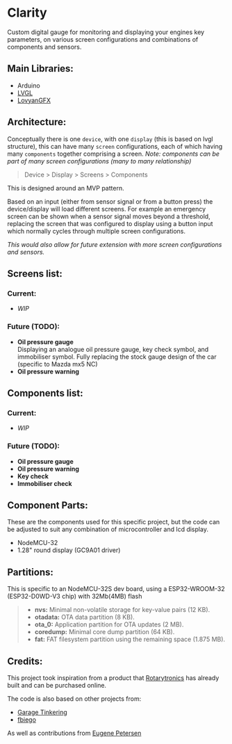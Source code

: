 # Clarity
Custom digital gauge for monitoring and displaying your engines key parameters, on various screen configurations and combinations of components and sensors.

## Main Libraries:
* Arduino
* [LVGL](https://docs.lvgl.io/master/)
* [LovyanGFX](https://docs.arduino.cc/libraries/lovyangfx/)

## Architecture:
Conceptually there is one `device`, with one `display` (this is based on lvgl structure), this can have many `screen` configurations, each of which having many `components` together comprising a screen. _Note: components can be part of many screen configurations (many to many relationship)_
> Device > Display > Screens > Components

This is designed around an MVP pattern.

Based on an input (either from sensor signal or from a button press) the device/display will load different screens. For example an emergency screen can be shown when a sensor signal moves beyond a threshold, replacing the screen that was configured to display using a button input which normally cycles through multiple screen configurations.

_This would also allow for future extension with more screen configurations and sensors._

## Screens list:
### Current:
* _WIP_
### Future (TODO):
* **Oil pressure gauge**  
Displaying an analogue oil pressure gauge, key check symbol, and immobiliser symbol. Fully replacing the stock gauge design of the car (specific to Mazda mx5 NC)
* **Oil pressure warning**

## Components list:
### Current:
* _WIP_
### Future (TODO):
* **Oil pressure gauge**
* **Oil pressure warning**
* **Key check**
* **Immobiliser check**

## Component Parts:
These are the components used for this specific project, but the code can be adjusted to suit any combination of microcontroller and lcd display.
* NodeMCU-32
* 1.28" round display (GC9A01 driver)

## Partitions:
This is specific to an NodeMCU-32S dev board, using a ESP32-WROOM-32 (ESP32-D0WD-V3 chip) with 32Mb(4MB) flash
> - **nvs:** Minimal non-volatile storage for key-value pairs (12 KB).
> - **otadata:** OTA data partition (8 KB).
> - **ota_0:** Application partition for OTA updates (2 MB).
> - **coredump:** Minimal core dump partition (64 KB).
> - **fat:** FAT filesystem partition using the remaining space (1.875 MB).

## Credits:
This project took inspiration from a product that [Rotarytronics](https://www.rotarytronics.com/) has already built and can be purchased online.

The code is also based on other projects from:
* [Garage Tinkering](https://github.com/valentineautos)
* [fbiego](https://github.com/fbiego)

As well as contributions from [Eugene Petersen](https://github.com/gino247)